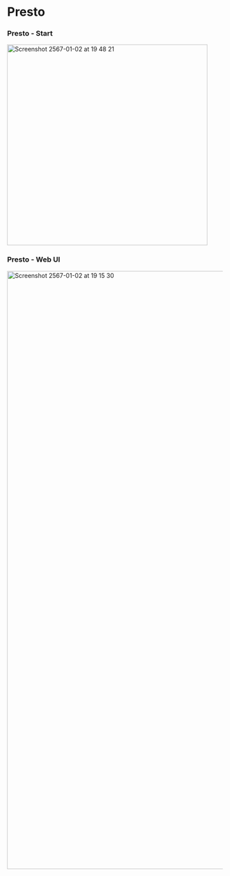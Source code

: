 # Presto
### Presto - Start
<img width="468" alt="Screenshot 2567-01-02 at 19 48 21" src="https://github.com/babebp/prestoCLI/assets/86760397/fa3b433d-8e42-453b-96e4-a968611d4122">

### Presto - Web UI 
<img width="1394" alt="Screenshot 2567-01-02 at 19 15 30" src="https://github.com/babebp/prestoCLI/assets/86760397/4d0cb06d-f0e0-40f1-86c3-63425ec0215d">
